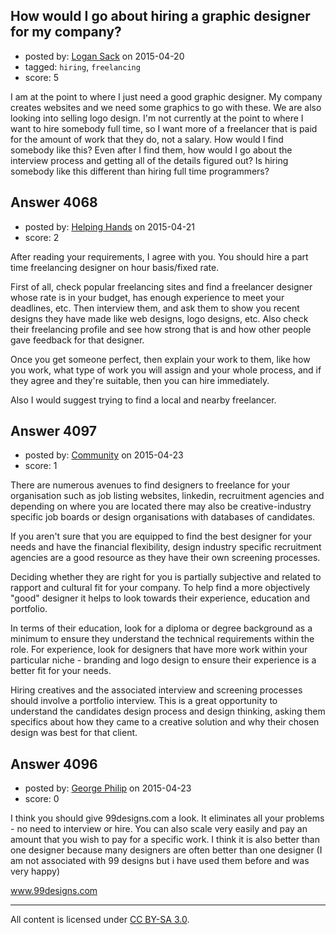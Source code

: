 ## How would I go about hiring a graphic designer for my company?

- posted by: [Logan Sack](https://stackexchange.com/users/6169877/logan-sack) on 2015-04-20
- tagged: `hiring`, `freelancing`
- score: 5

I am at the point to where I just need a good graphic designer. My company creates websites and we need some graphics to go with these. We are also looking into selling logo design. I'm not currently at the point to where I want to hire somebody full time, so I want more of a freelancer that is paid for the amount of work that they do, not a salary. How would I find somebody like this? Even after I find them, how would I go about the interview process and getting all of the details figured out? Is hiring somebody like this different than hiring full time programmers?


## Answer 4068

- posted by: [Helping Hands](https://stackexchange.com/users/5276537/helping-hands) on 2015-04-21
- score: 2

After reading your requirements, I agree with you. You should hire a part time freelancing designer on hour basis/fixed rate. 

First of all, check popular freelancing sites and find a freelancer designer whose rate is in your budget, has enough experience to meet your deadlines, etc. Then interview them, and ask them to show you recent designs they have made like web designs, logo designs, etc. Also check their freelancing profile and see how strong that is and how other people gave feedback for that designer.

Once you get someone perfect, then explain your work to them, like how you work, what type of work you will assign and your whole process, and if they agree and they're suitable, then you can hire immediately.

Also I would suggest trying to find a local and nearby freelancer. 
 


## Answer 4097

- posted by: [Community](https://stackexchange.com/users/-1/community) on 2015-04-23
- score: 1

There are numerous avenues to find designers to freelance for your organisation such as job listing websites, linkedin, recruitment agencies and depending on where you are located there may also be creative-industry specific job boards or design organisations with databases of candidates.

If you aren't sure that you are equipped to find the best designer for your needs and have the financial flexibility, design industry specific recruitment agencies are a good resource as they have their own screening processes. 

Deciding whether they are right for you is partially subjective and related to rapport and cultural fit for your company. To help find a more objectively "good" designer it helps to look towards their experience, education and portfolio.

In terms of their education, look for a diploma or degree background as a minimum to ensure they understand the technical requirements within the role. For experience, look for designers that have more work within your particular niche - branding and logo design to ensure their experience is a better fit for your needs. 

Hiring creatives and the associated interview and screening processes should involve a portfolio interview. This is a great opportunity to understand the candidates design process and design thinking, asking them specifics about how they came to a creative solution and why their chosen design was best for that client.




## Answer 4096

- posted by: [George Philip](https://stackexchange.com/users/1537022/george-philip) on 2015-04-23
- score: 0

<p>I think you should give 99designs.com a look. It eliminates all your problems - no need to interview or hire. You can also scale very easily and pay an amount that you wish to pay for a specific work. I think it is also better than one designer because many designers are often better than one designer (I am not associated with 99 designs but i have used them before and was very happy)</p>

<p><a href="http://www.99designs.com" rel="nofollow">www.99designs.com</a></p>




---

All content is licensed under [CC BY-SA 3.0](https://creativecommons.org/licenses/by-sa/3.0/).
